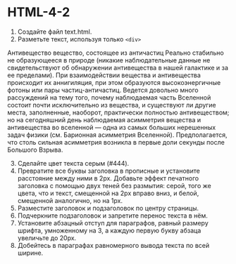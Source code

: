 # HTML-4-2
1. Создайте файл text.html.
2. Разметьте текст, используя только ```<div>```

Антивещество
вещество, состоящее из античастиц
Реально стабильно не образующееся в природе (никакие наблюдательные данные не свидетельствуют об обнаружении антивещества в нашей галактике и за ее пределами).
При взаимодействии вещества и антивещества происходит их аннигиляция, при этом образуются высокоэнергичные фотоны или пары частиц-античастиц.
Ведется довольно много рассуждений на тему того, почему наблюдаемая часть Вселенной состоит почти исключительно из вещества, и существуют ли другие места, заполненные, наоборот, практически полностью антивеществом; но на сегодняшний день наблюдаемая асимметрия вещества и антивещества во вселенной — одна из самых больших нерешенных задач физики (см. Барионная асимметрия Вселенной). Предполагается, что столь сильная асимметрия возникла в первые доли секунды после Большого Взрыва.

3. Сделайте цвет текста серым (#444).
4. Превратите все буквы заголовка в прописные и установите расстояние между ними в 2px. Добавьте эффект печатного заголовка с помощью двух теней без размытия: серой, того же цвета, что и текст, смещенной на 2px вправо вниз, и белой, смещенной аналогично, но на 1px.
5. Разместите заголовок и подзаголовок по центру страницы.
6. Подчеркните подзаголовок и запретите перенос текста в нём.
7. Установите абзацный отступ для параграфов, равный размеру шрифта, умноженному на 3, а каждую первую букву абзаца увеличьте до 20px.
8. Добейтесь в параграфах равномерного вывода текста по всей ширине.
